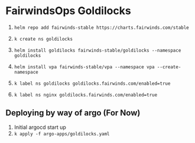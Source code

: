 # FairwindsOps Goldilocks

1. `helm repo add fairwinds-stable https://charts.fairwinds.com/stable`

1. `k create ns goldilocks`

1. `helm install goldilocks fairwinds-stable/goldilocks --namespace goldilocks`

1. `helm install vpa fairwinds-stable/vpa --namespace vpa --create-namespace`

1. `k label ns goldilocks goldilocks.fairwinds.com/enabled=true`

1. `k label ns nginx goldilocks.fairwinds.com/enabled=true`

## Deploying by way of argo (For Now)
1. Initial argocd start up
1. `k apply -f argo-apps/goldilocks.yaml`